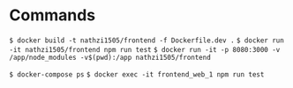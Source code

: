 # Commands

`$ docker build -t nathzi1505/frontend -f Dockerfile.dev .`
`$ docker run -it nathzi1505/frontend npm run test`
`$ docker run -it -p 8080:3000 -v /app/node_modules -v$(pwd):/app nathzi1505/frontend`

`$ docker-compose ps`
`$ docker exec -it frontend_web_1 npm run test` 